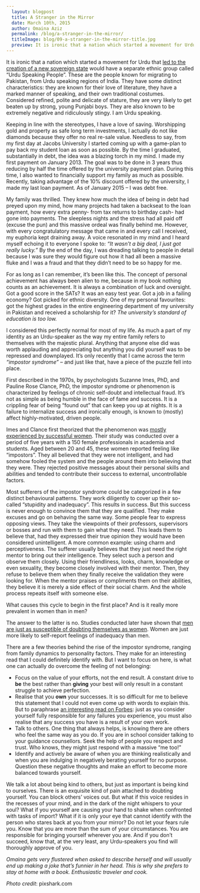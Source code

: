 ```yaml
---
  layout: blogpost
  title: A Stranger in the Mirror
  date: March 10th, 2015
  author: Omaina Aziz
  permalink: /blog/a-stranger-in-the-mirror/
  titleImage: blog/09-a-stranger-in-the-mirror-title.jpg
  preview: It is ironic that a nation which started a movement for Urdu that led to the creation of a new sovereign state would have a separate ethnic group called “Urdu Speaking People”. These are the people known for migrating to Pakistan, from Urdu speaking regions of India.
---
```


It is ironic that a nation which started a movement for Urdu that [led to the creation of a new sovereign state](http://en.wikipedia.org/wiki/Urdu_movement) would have a separate ethnic group called “Urdu Speaking People”. These are the people known for migrating to Pakistan, from Urdu speaking regions of India. They have some distinct characteristics: they are known for their love of literature, they have a marked manner of speaking, and their own traditional costumes. Considered refined, polite and delicate of stature, they are very likely to get beaten up by strong, young Punjabi boys. They are also known to be extremely negative and ridiculously stingy. I am Urdu speaking.

Keeping in line with the stereotypes, I have a love of saving. Worshipping gold and property as safe long term investments, I actually do not like diamonds because they offer no real re-sale value. Needless to say, from my first day at Jacobs University I started coming up with a game-plan to pay back my student loan as soon as possible. By the time I graduated, substantially in debt, the idea was a blazing torch in my mind. I made my first payment on January 2013. The goal was to be done in 3 years thus reducing by half the time offered by the university payment plan. During this time, I also wanted to financially support my family as much as possible. Recently, taking advantage of the 10% discount offered by the university, I made my last loan payment. As of January 2015 – I was debt free.

My family was thrilled. They knew how much the idea of being in debt had preyed upon my mind, how many projects had taken a backseat to the loan payment, how every extra penny- from tax returns to birthday cash- had gone into payments. The sleepless nights and the stress had all paid off (excuse the pun) and this massive ordeal was finally behind me. However, with every congratulatory message that came in and every call I received, my euphoria kept draining away. A voice resonated in my mind and I heard myself echoing it to everyone I spoke to: *“It wasn’t a big deal, I just got really lucky.”* By the end of the day, I was dreading talking to people in detail because I was sure they would figure out how it had all been a massive fluke and I was a fraud and that they didn’t need to be so happy for me.

For as long as I can remember, it’s been like this. The concept of personal achievement has always been alien to me, because in my book nothing counts as an achievement. It is always a combination of luck and oversight. Got a good score in the SATs? It was an easy test year. Got a job in a failing economy? Got picked for ethnic diversity. One of my personal favourites: got the highest grades in the entire engineering department of my university in Pakistan and received a scholarship for it? *The university’s standard of education is too low.*

I considered this perfectly normal for most of my life. As much a part of my identity as an Urdu-speaker as the way my entire family refers to themselves with the majestic plural. Anything that anyone else did was worth applauding and appreciating but anything you did yourself was to be repressed and downplayed. It’s only recently that I came across the term *“impostor syndrome”* – and just like that, have a piece of the puzzle fell into place.

First described in the 1970s, by psychologists Suzanne Imes, PhD, and Pauline Rose Clance, PhD, the impostor syndrome or phenomenon is characterized by feelings of chronic self-doubt and intellectual fraud. It’s not as simple as being humble in the face of fame and success. It is a crippling fear of being “found out” that can keep you up at nights. It is a failure to internalize success and ironically enough, is known to (mostly) affect highly-motivated, driven people.

Imes and Clance first theorized that the phenomenon was [mostly experienced by successful women](http://www.paulineroseclance.com/pdf/ip_high_achieving_women.pdf). Their study was conducted over a period of five years with a 150 female professionals in academia and students. Aged between 20 and 45, these women reported feeling like “impostors”. They all believed that they were not intelligent, and had somehow fooled the system and the people around them into believing that they were. They rejected positive messages about their personal skills and abilities and tended to contribute their success to external, uncontrollable factors.

Most sufferers of the impostor syndrome could be categorized in a few distinct behavioural patterns. They work diligently to cover up their so-called “stupidity and inadequacy”. This results in success. But this success is never enough to convince them that they are qualified. They make excuses and go on behaving the same way. Some people fear to express opposing views. They take the viewpoints of their professors, supervisors or bosses and run with them to gain what they need. This leads them to believe that, had they expressed their true opinion they would have been considered unintelligent. A more common example: using charm and perceptiveness. The sufferer usually believes that they just need the right mentor to bring out their intelligence. They select such a person and observe them closely. Using their friendliness, looks, charm, knowledge or even sexuality, they become closely involved with their mentor. Then, they refuse to believe them when they finally receive the validation they were looking for. When the mentor praises or compliments them on their abilities, they believe it is merely a side effect of their social charm. And the whole process repeats itself with someone else.

What causes this cycle to begin in the first place? And is it really more prevalent in women than in men?

The answer to the latter is no. Studies conducted later have shown that [men are just as susceptible of doubting themselves as women](http://bsris.swu.ac.th/journal/i6/6-6_Jaruwan_73-92.pdf). Women are just more likely to self-report feelings of inadequacy than men.

There are a few theories behind the rise of the impostor syndrome, ranging from family dynamics to personality factors. They make for an interesting read that I could definitely identify with. But I want to focus on here, is what one can actually do overcome the feeling of not belonging:

* Focus on the value of your efforts, not the end result. A constant drive to **be** the best rather than **giving** your best will only result in a constant struggle to achieve perfection.
* Realise that you **own** your successes. It is so difficult for me to believe this statement that I could not even come up with words to explain this. But to paraphrase [an interesting read on Forbes](http://www.forbes.com/sites/margiewarrell/2014/04/03/impostor-syndrome/): just as you consider yourself fully responsible for any failures you experience, you must also realise that any success you have is a result of your own work.
* Talk to others. One thing that always helps, is knowing there are others who feel the same way as you do. If you are in school consider talking to your guidance counsellors. Seek the help of people you respect and trust. Who knows, they might just respond with a massive “me too!”
* Identify and actively be aware of when you are thinking realistically and when you are indulging in negatively berating yourself for no purpose. Question these negative thoughts and make an effort to become more balanced towards yourself.


We talk a lot about being kind to others, but just as important is being kind to ourselves. There is an exquisite kind of pain attached to doubting yourself. You can block others’ voices out. But what if this voice resides in the recesses of your mind, and in the dark of the night whispers to your soul? What if you yourself are causing your hand to shake when confronted with tasks of import? What if it is only your eye that cannot identify with the person who stares back at you from your mirror? Do not let your fears rule you. Know that you are more than the sum of your circumstances. You are responsible for bringing yourself wherever you are. And if you don’t succeed, know that, at the very least, any Urdu-speakers you find will thoroughly approve of you.

*Omaina gets very flustered when asked to describe herself and will usually end up making a joke that’s funnier in her head. This is why she prefers to stay at home with a book. Enthusiastic traveler and cook.*

*Photo credit*: pixshark.com
